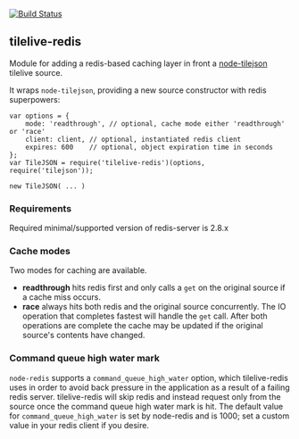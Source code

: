 [![Build Status](https://travis-ci.org/mapbox/tilelive-redis.png?branch=master)](https://travis-ci.org/mapbox/tilelive-redis)

tilelive-redis
--------------
Module for adding a redis-based caching layer in front a [node-tilejson](https://github.com/mapbox/node-tilejson) tilelive source.

It wraps `node-tilejson`, providing a new source constructor with redis superpowers:

    var options = {
        mode: 'readthrough', // optional, cache mode either 'readthrough' or 'race'
        client: client, // optional, instantiated redis client
        expires: 600    // optional, object expiration time in seconds
    };
    var TileJSON = require('tilelive-redis')(options, require('tilejson'));

    new TileJSON( ... )

### Requirements

Required minimal/supported version of redis-server is 2.8.x

### Cache modes

Two modes for caching are available.

- **readthrough** hits redis first and only calls a `get` on the original source if a cache miss occurs.
- **race** always hits both redis and the original source concurrently. The IO operation that completes fastest will handle the `get` call. After both operations are complete the cache may be updated if the original source's contents have changed.

### Command queue high water mark

`node-redis` supports a `command_queue_high_water` option, which tilelive-redis
uses in order to avoid back pressure in the application as a result of a failing
redis server.  tilelive-redis will skip redis and instead request only from the
source once the command queue high water mark is hit.  The default value for
`command_queue_high_water` is set by node-redis and is 1000; set a custom value
in your redis client if you desire.
